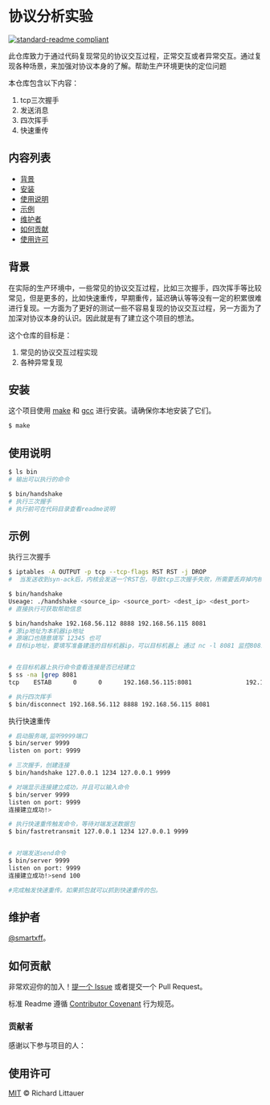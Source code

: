 # 协议分析实验

[![standard-readme compliant](https://img.shields.io/badge/readme%20style-standard-brightgreen.svg?style=flat-square)](https://github.com/RichardLitt/standard-readme)

此仓库致力于通过代码复现常见的协议交互过程，正常交互或者异常交互。通过复现各种场景，来加强对协议本身的了解。帮助生产环境更快的定位问题

本仓库包含以下内容：

1. tcp三次握手
2. 发送消息
3. 四次挥手
4. 快速重传

## 内容列表

- [背景](#背景)
- [安装](#安装)
- [使用说明](#使用说明)
- [示例](#示例)
- [维护者](#维护者)
- [如何贡献](#如何贡献)
- [使用许可](#使用许可)

## 背景

在实际的生产环境中，一些常见的协议交互过程，比如三次握手，四次挥手等比较常见，但是更多的，比如快速重传，早期重传，延迟确认等等没有一定的积累很难进行复现。一方面为了更好的测试一些不容易复现的协议交互过程，另一方面为了加深对协议本身的认识。因此就是有了建立这个项目的想法。


这个仓库的目标是：

1. 常见的协议交互过程实现
2. 各种异常复现


## 安装

这个项目使用 [make](https://cmake.org) 和 [gcc](https://www.gcc.com/) 进行安装。请确保你本地安装了它们。

```sh
$ make 
```

## 使用说明


```sh
$ ls bin
# 输出可以执行的命令

$ bin/handshake 
# 执行三次握手
# 执行前可在代码目录查看readme说明
```

## 示例
执行三次握手

```sh
$ iptables -A OUTPUT -p tcp --tcp-flags RST RST -j DROP
#  当发送收到syn-ack后，内核会发送一个RST包，导致tcp三次握手失败，所需要丢弃掉内核的RST包。

$ bin/handshake 
Useage: ./handshake <source_ip> <source_port> <dest_ip> <dest_port>
# 直接执行可获取帮助信息

$ bin/handshake 192.168.56.112 8888 192.168.56.115 8081
# 源ip地址为本机器ip地址
# 源端口也随意填写 12345 也可
# 目标ip地址，要填写准备建连的目标机器ip，可以目标机器上 通过 nc -l 8081 监控8081端口，当测试的服务端


# 在目标机器上执行命令查看连接是否已经建立
$ ss -na |grep 8081
tcp    ESTAB      0      0      192.168.56.115:8081               192.168.56.112:8888

# 执行四次挥手
$ bin/disconnect 192.168.56.112 8888 192.168.56.115 8081
```

执行快速重传
```sh
# 启动服务端,监听9999端口
$ bin/server 9999
listen on port: 9999

# 三次握手，创建连接
$ bin/handshake 127.0.0.1 1234 127.0.0.1 9999

# 对端显示连接建立成功，并且可以输入命令
$ bin/server 9999
listen on port: 9999
连接建立成功!>

# 执行快速重传触发命令，等待对端发送数据包
$ bin/fastretransmit 127.0.0.1 1234 127.0.0.1 9999


# 对端发送send命令
$ bin/server 9999
listen on port: 9999
连接建立成功!>send 100

#完成触发快速重传。如果抓包就可以抓到快速重传的包。
```

## 维护者

[@smartxff](https://github.com/smartxff)。

## 如何贡献

非常欢迎你的加入！[提一个 Issue](https://github.com/smartxff/protocol-analysis/issues/new) 或者提交一个 Pull Request。


标准 Readme 遵循 [Contributor Covenant](http://contributor-covenant.org/version/1/3/0/) 行为规范。

### 贡献者

感谢以下参与项目的人：


## 使用许可

[MIT](LICENSE) © Richard Littauer

